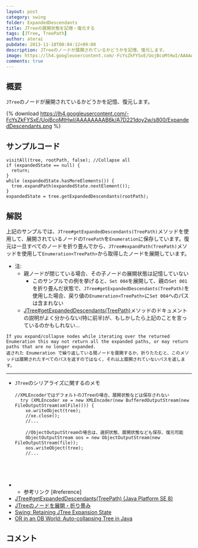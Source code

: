 ```yaml
---
layout: post
category: swing
folder: ExpandedDescendants
title: JTreeの展開状態を記憶・復元する
tags: [JTree, TreePath]
author: aterai
pubdate: 2013-11-18T00:04:12+09:00
description: JTreeのノードが展開されているかどうかを記憶、復元します。
image: https://lh4.googleusercontent.com/-FcYsZkFYSxE/UojBcoMtHwI/AAAAAAAAB6k/A7D221doy2w/s800/ExpandedDescendants.png
comments: true
---
```

## 概要
`JTree`のノードが展開されているかどうかを記憶、復元します。

{% download https://lh4.googleusercontent.com/-FcYsZkFYSxE/UojBcoMtHwI/AAAAAAAAB6k/A7D221doy2w/s800/ExpandedDescendants.png %}

## サンプルコード
<pre class="prettyprint"><code>visitAll(tree, rootPath, false); //Collapse all
if (expandedState == null) {
  return;
}
while (expandedState.hasMoreElements()) {
  tree.expandPath(expandedState.nextElement());
}
expandedState = tree.getExpandedDescendants(rootPath);
</code></pre>

## 解説
上記のサンプルでは、`JTree#getExpandedDescendants(TreePath)`メソッドを使用して、展開されているノードの`TreePath`を`Enumeration`に保存しています。復元は一旦すべてのノードを折り畳んでから、`JTree#expandPath(TreePath)`メソッドを使用して`Enumeration<TreePath>`から取得したノードを展開しています。

- 注:
    - 親ノードが閉じている場合、その子ノードの展開状態は記憶していない
        - このサンプルでの例を挙げると、`Set 004`を展開して、親の`Set 001`を折り畳んだ状態で、`JTree#getExpandedDescendants(TreePath)`を使用した場合、戻り値の`Enumeration<TreePath>`に`Set 004`へのパスは含まれない
    - [JTree#getExpandedDescendants(TreePath)](https://docs.oracle.com/javase/jp/8/docs/api/javax/swing/JTree.html#getExpandedDescendants-javax.swing.tree.TreePath-)メソッドのドキュメントの説明がよく分からない(特に前半)が、もしかしたら上記のことを言っているのかもしれない…

<!-- dummy comment line for breaking list -->

	If you expand/collapse nodes while iterating over the returned Enumeration this may not return all the expanded paths, or may return paths that are no longer expanded.
	返された Enumeration で繰り返している間ノードを展開するか、折りたたむと、このメソッドは展開されたすべてのパスを返すのではなく、それ以上展開されていないパスを返します。

- - - -
- `JTree`のシリアライズに関するのメモ
    
    <pre class="prettyprint"><code>//XMLEncoderではデフォルトのJTreeの場合、展開状態などは保存されない
    try (XMLEncoder xe = new XMLEncoder(new BufferedOutputStream(new FileOutputStream(xmlFile)))) {
      xe.writeObject(tree);
      //xe.close();
      //...
    
      //ObjectOutputStreamの場合は、選択状態、展開状態なども保存、復元可能
      ObjectOutputStream oos = new ObjectOutputStream(new FileOutputStream(file));
      oos.writeObject(tree);
      //...
</code></pre>
- * 参考リンク [#reference]
- [JTree#getExpandedDescendants(TreePath) (Java Platform SE 8)](https://docs.oracle.com/javase/jp/8/docs/api/javax/swing/JTree.html#getExpandedDescendants-javax.swing.tree.TreePath-)
- [JTreeのノードを展開・折り畳み](http://ateraimemo.com/Swing/ExpandAllNodes.html)
- [Swing: Retaining JTree Expansion State](http://www.javalobby.org/java/forums/t19857.html)
- [OR in an OB World: Auto-collapsing Tree in Java](http://orinanobworld.blogspot.jp/2013/03/auto-collapsing-tree-in-java.html)

<!-- dummy comment line for breaking list -->

## コメント
